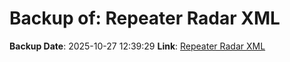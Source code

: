 # Backup of: Repeater Radar XML

**Backup Date**: 2025-10-27 12:39:29
**Link**: [Repeater Radar XML](https://przemienniki.net/export/radar.xml)
